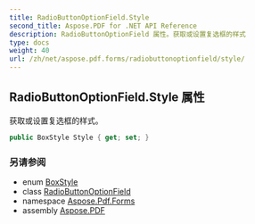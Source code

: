 ```yaml
---
title: RadioButtonOptionField.Style
second_title: Aspose.PDF for .NET API Reference
description: RadioButtonOptionField 属性。获取或设置复选框的样式
type: docs
weight: 40
url: /zh/net/aspose.pdf.forms/radiobuttonoptionfield/style/
---
```

## RadioButtonOptionField.Style 属性

获取或设置复选框的样式。

```csharp
public BoxStyle Style { get; set; }
```

### 另请参阅

* enum [BoxStyle](../../boxstyle/)
* class [RadioButtonOptionField](../)
* namespace [Aspose.Pdf.Forms](../../../aspose.pdf.forms/)
* assembly [Aspose.PDF](../../../)